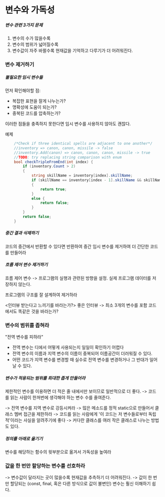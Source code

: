 # 변수와 가독성

##### 변수 관련 3가지 문제
  1. 변수의 수가 많을수록
  2. 변수의 범위가 넓어질수록
  3. 변수값이 자주 바뀔수록 현재값을 기억하고 다루기가 더 어려워진다.
  
### 변수 제거하기

##### 불필요한 임시 변수들

먼저 확인해야할 점:
  - 복잡한 표현을 잘게 나누는가?
  - 명확성에 도움이 되는가?
  - 중복된 코드를 압축하는가?

이러한 점들을 충족하지 못한다면 임시 변수를 사용하지 않아도 괜찮다.

예제
```cs
    /*Check if three identical spells are adjacent to one another*/
    //inventory => canon, canon, missile -> false
    //inventory.Add(canon) => canon, canon, canon, missile -> true
    //TODO: try replacing string comparison with enum
    bool checkTripleFromEnd(int index) {
        if (inventory.Count > 2)
        {
            string skillName = inventory[index].skillName;
            if (skillName == inventory[index - 1].skillName && skillName == inventory[index - 2].skillName)
            {
                return true;
            }
            else {
                return false;
            }
        }
        return false;
    }
```

##### 중간 결과 삭제하기

코드의 중간에서 반환할 수 있다면 반환하여 중간 임시 변수를  제거하여 더 간단한 코드를 만들어라

##### 흐름 제어 변수 제거하기

흐름 제어 변수 -> 프로그램의 실행과 관련된 방향을 설정. 실제 프로그램 데이터를 저장하지 않는다.

프로그램의 구조를 잘 설계하여 제거하라

<인터뷰 받는다고 느끼기를 바라는가?>
좋은 인터뷰 -> 최소 3개의 변수를 포함
코드에서도 똑같은 것을 바라는가?

### 변수의 범위를 좁혀라
"전역 변수를 피하라"
  - 전역 변수는 디에서 어떻게 사용되는지 일일이 확인하기 어렵다
  - 전역 변수의 이름과 지역 변수의 이름이 중복되어 이름공간이 더러워질 수 있다.
  - 어떤 코드가 지역 변수를 변경할 때 실수로 전역 변수를 변경하거나 그 반대가 일어날 수 있다.

##### 변수가 적용되는 범위를 최대한 좁게 만들어라
제한적인 변수를 이용하면 더 적은 줄 내에서만 보이므로 일반적으로 더 좋다.
  -> 코드를 읽는 사람이 한꺼번에 생각해야 하는 변수 수를 줄여준다.

-> 전역 변수를 지역 변수로 강등시켜라
-> 많은 메소드를 정적 static으로 만들어서 클래스 멤버 접근을 제한하라 
    -> 코드를 읽는 사람에게 '이 코드는 저 변수들로부터 독립적'이라는 사실을 알려주기에 좋다
-> 커다란 클래스를 여러 작은 클래스로 나누는 방법도 있다.

##### 정의를 아래로 옮기기
변수를 해당하는 함수의 윗부분으로 옮겨서 가독성을 높여라

### 값을 한 번만 할당하는 변수를 선호하라
-> 변수값이 달라지는 곳이 많을수록 현재값을 추측하기 더 어려워진다.
-> 값이 한 번만 할당되는 (const, final, 혹은 다른 방식으로 값이 불변인) 변수는 훨신 이해하기 쉽다.

